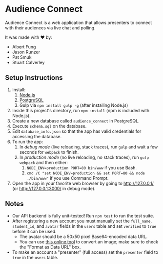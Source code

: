 Audience Connect
================

Audience Connect is a web application that allows presenters to connect with their audiences
via live chat and polling.

It was made with ❤ by:
 - Albert Fung
 - Jason Runzer
 - Pat Smuk
 - Stuart Calverley


Setup Instructions
------------------

1. Install:
   1. [Node.js](https://nodejs.org/en/download/)
   2. [PostgreSQL](http://www.postgresql.org/download/)
   3. Gulp via `npm install gulp -g` (after installing Node.js)
2. Inside this project's directory, run `npm install` (npm is included with Node.js).
3. Create a new database called `audience_connect` in PostgreSQL.
4. Execute `schema.sql` on the database.
5. Edit `database_info.json` so that the app has valid credentials for accessing the database.
6. To run the app:
   1. In *debug mode* (live reloading, stack traces), run `gulp` and wait a few seconds for `webpack` to finish.
   2. In *production mode* (no live reloading, no stack traces), run `gulp webpack` and then either:
      1. `NODE_ENV=production PORT=80 bin/www` if you use Bash.
      2. `cmd /C "set NODE_ENV=production && set PORT=80 && node ./bin/www"` if you use Command Prompt.
7. Open the app in your favorite web browser by going to http://127.0.0.1/ (or http://127.0.0.1:3000/ in debug mode).


Notes
-----

 - Our API backend is fully unit-tested! Run `npm test` to run the test suite.
 - After registering a new account you must manually set the `full_name`, `student_id`, and `avatar`
   fields in the `users` table and set `verified` to `true` before it can be used.
   - The avatar should be a 50x50 pixel Base64-encoded data URL.
   - You can use [this online tool](http://base64online.org/encode/) to convert an image; make sure to check the "Format as Data URL" box.
 - To make an account a "presenter" (full access) set the `presenter` field to `true` in the `users` table.